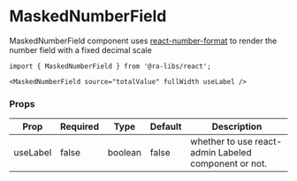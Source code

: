 # MaskedNumberField

MaskedNumberField component uses [react-number-format](https://www.npmjs.com/package/react-number-format) to render the number field with a fixed decimal scale

```tsx
import { MaskedNumberField } from '@ra-libs/react';

<MaskedNumberField source="totalValue" fullWidth useLabel />
```

### Props

| Prop     | Required | Type    | Default | Description                                          |
| -------- | -------- | ------- | ------- | ---------------------------------------------------- |
| useLabel | false    | boolean | false   | whether to use react-admin Labeled component or not. |
